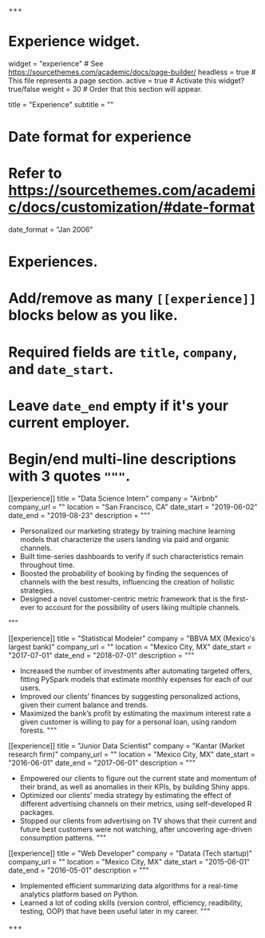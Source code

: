 +++
# Experience widget.
widget = "experience"  # See https://sourcethemes.com/academic/docs/page-builder/
headless = true  # This file represents a page section.
active = true  # Activate this widget? true/false
weight = 30  # Order that this section will appear.

title = "Experience"
subtitle = ""

# Date format for experience
#   Refer to https://sourcethemes.com/academic/docs/customization/#date-format
date_format = "Jan 2006"

# Experiences.
#   Add/remove as many `[[experience]]` blocks below as you like.
#   Required fields are `title`, `company`, and `date_start`.
#   Leave `date_end` empty if it's your current employer.
#   Begin/end multi-line descriptions with 3 quotes `"""`.
[[experience]]
  title = "Data Science Intern"
  company = "Airbnb"
  company_url = ""
  location = "San Francisco, CA"
  date_start = "2019-06-02"
  date_end = "2019-08-23"
  description = """
  * Personalized our marketing strategy by training machine learning models that characterize the users landing via paid and organic channels.
  * Built time-series dashboards to verify if such characteristics remain throughout time.
  * Boosted the probability of booking by finding the sequences of channels with the best results, influencing the creation of holistic strategies.
  * Designed a novel customer-centric metric framework that is the first-ever to account for the possibility of users liking multiple channels.

"""

[[experience]]
  title = "Statistical Modeler"
  company = "BBVA MX (Mexico's largest bank)"
  company_url = ""
  location = "Mexico City, MX"
  date_start = "2017-07-01"
  date_end = "2018-07-01"
  description = """
  * Increased the number of investments after automating targeted offers, fitting PySpark models that estimate monthly expenses for each of our users.
  * Improved our clients’ finances by suggesting personalized actions, given their current balance and trends.
  * Maximized the bank’s profit by estimating the maximum interest rate a given customer is willing to pay for a personal loan, using random forests.
"""

[[experience]]
  title = "Junior Data Scientist"
  company = "Kantar (Market research firm)"
  company_url = ""
  location = "Mexico City, MX"
  date_start = "2016-06-01"
  date_end = "2017-06-01"
  description = """
  * Empowered our clients to figure out the current state and momentum of their brand, as well as anomalies in their KPIs, by building Shiny apps.
  * Optimized our clients’ media strategy by estimating the effect of different advertising channels on their metrics, using self-developed R packages.
  * Stopped our clients from advertising on TV shows that their current and future best customers were not watching, after uncovering age-driven consumption patterns.
"""

[[experience]]
  title = "Web Developer"
  company = "Datata (Tech startup)"
  company_url = ""
  location = "Mexico City, MX"
  date_start = "2015-06-01"
  date_end = "2016-05-01"
  description = """
  * Implemented efficient summarizing data algorithms for a real-time analytics platform based on Python.
  * Learned a lot of coding skills (version control, efficiency, readibility, testing, OOP) that have been useful later in my career.
"""

+++
